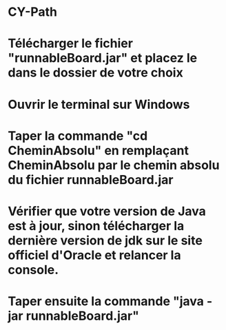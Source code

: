 # CY-Path
#
# Télécharger le fichier "runnableBoard.jar" et placez le dans le dossier de votre choix
# Ouvrir le terminal sur Windows
# Taper la commande "cd CheminAbsolu" en remplaçant CheminAbsolu par le chemin absolu du fichier runnableBoard.jar
# Vérifier que votre version de Java est à jour, sinon télécharger la dernière version de jdk sur le site officiel d'Oracle et relancer la console.
# Taper ensuite la commande "java -jar runnableBoard.jar"
